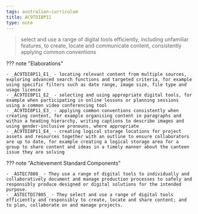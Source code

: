 ```yaml
---
tags: australian-curriculum
title: AC9TDI8P11
type: note
---
```

> select and use a range of digital tools efficiently, including unfamiliar features, to create, locate and communicate content, consistently applying common conventions

??? note "Elaborations"

	- _AC9TDI8P11_E1_ - locating relevant content from multiple sources, exploring advanced search functions and targeted criteria, for example using specific filters such as date range, image size, file type and usage licence
	- _AC9TDI8P11_E2_ - selecting and using appropriate digital tools, for example when participating in online lessons or planning sessions using a common video conferencing tool
	- _AC9TDI8P11_E3_ - applying common conventions consistently when creating content, for example organising content in paragraphs and within a heading hierarchy, writing captions to describe images and using gender-inclusive pronouns, where appropriate
	- _AC9TDI8P11_E4_ - creating logical storage locations for project assets and resources together with an outline to ensure collaborators are up to date, for example creating a logical storage area for a group to share content and ideas in a timely manner about the canteen issue they are solving
??? note "Achievement Standard Components"

	- _ASTEC7808_ - They use a range of digital tools to individually and collaboratively document and manage production processes to safely and responsibly produce designed or digital solutions for the intended purpose.
	- _ASTECTDI7805_ - They select and use a range of digital tools efficiently and responsibly to create, locate and share content; and to plan, collaborate on and manage projects.